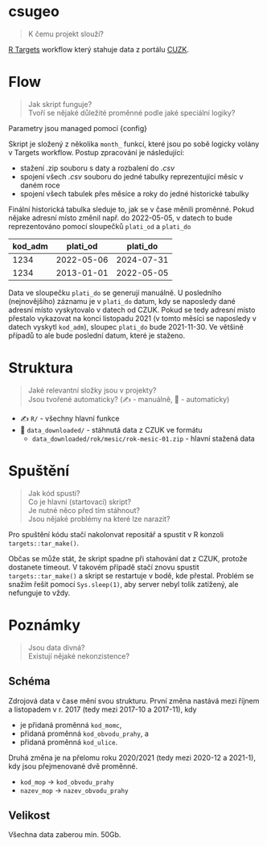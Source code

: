 
<!-- README.md is generated from README.Rmd. Please edit that file -->

# csugeo

> K čemu projekt slouží?

[R Targets](https://books.ropensci.org/targets/) workflow který stahuje
data z portálu [CUZK](https://vdp.cuzk.cz/).

# Flow

> Jak skript funguje? <br/> Tvoří se nějaké důležité proměnné podle jaké
> speciální logiky? <br/>

Parametry jsou managed pomocí {config}

Skript je složený z několika `month_` funkcí, které jsou po sobě logicky
volány v Targets workflow. Postup zpracování je následující:

- stažení .zip souboru s daty a rozbalení do *.csv*
- spojení všech *.csv* souboru do jedné tabulky reprezentující měsíc v
  daném roce
- spojení všech tabulek přes měsíce a roky do jedné historické tabulky

Finální historická tabulka sleduje to, jak se v čase měnili proměnné.
Pokud nějake adresní místo změnil např. do 2022-05-05, v datech to bude
reprezentováno pomocí sloupečků `plati_od` a `plati_do`

| kod_adm | plati_od   | plati_do   |
|---------|------------|------------|
| 1234    | 2022-05-06 | 2024-07-31 |
| 1234    | 2013-01-01 | 2022-05-05 |

Data ve sloupečku `plati_do` se generují manuálně. U posledního
(nejnovějšího) záznamu je v `plati_do` datum, kdy se naposledy dané
adresní místo vyskytovalo v datech od CZUK. Pokud se tedy adresní místo
přestalo vykazovat na konci listopadu 2021 (v tomto měsíci se naposledy
v datech vyskytl `kod_adm`), sloupec `plati_do` bude 2021-11-30. Ve
většině případů to ale bude poslední datum, které je staženo.

# Struktura

> Jaké relevantní složky jsou v projekty? <br/> Jsou tvořené
> automaticky? (✍️ - manuálně, 🤖 - automaticky) <br/>

- ✍️ `R/` - všechny hlavní funkce
- 🤖 `data_downloaded/` - stáhnutá data z CZUK ve formátu
  - `data_downloaded/rok/mesic/rok-mesic-01.zip` - hlavní stažená data

# Spuštění

> Jak kód spusti? <br/> Co je hlavní (startovací) skript? <br/> Je nutné
> něco před tím stáhnout? <br/> Jsou nějaké problémy na které lze
> narazit? <br/>

Pro spuštění kódu stačí nakolonvat repositář a spustit v R konzoli
`targets::tar_make()`.

Občas se může stát, že skript spadne při stahování dat z CZUK, protože
dostanete timeout. V takovém případě stačí znovu spustit
`targets::tar_make()` a skript se restartuje v bodě, kde přestal.
Problém se snažím řešit pomocí `Sys.sleep(1)`, aby server nebyl tolik
zatížený, ale nefunguje to vždy.

# Poznámky

> Jsou data divná? <br/> Existují nějaké nekonzistence? <br/>

## Schéma

Zdrojová data v čase mění svou strukturu. První změna nastává mezi
říjnem a listopadem v r. 2017 (tedy mezi 2017-10 a 2017-11), kdy

- je přidaná proměnná `kod_momc`,
- přidaná proměnná `kod_obvodu_prahy`, a
- přidaná proměnná `kod_ulice`.

Druhá změna je na přelomu roku 2020/2021 (tedy mezi 2020-12 a 2021-1),
kdy jsou přejmenované dvě proměnné.

- `kod_mop` -\> `kod_obvodu_prahy`
- `nazev_mop` -\> `nazev_obvodu_prahy`

## Velikost

Všechna data zaberou min. 50Gb.
